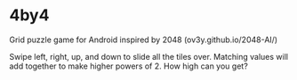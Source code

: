 4by4
====

Grid puzzle game for Android inspired by 2048 (ov3y.github.io/2048-AI/)

Swipe left, right, up, and down to slide all the tiles over. Matching values will add together to make higher powers of 2. How high can you get?
